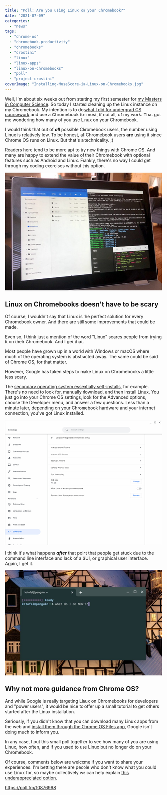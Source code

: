 ```yaml
---
title: "Poll: Are you using Linux on your Chromebook?"
date: "2021-07-09"
categories: 
  - "news"
tags: 
  - "chrome-os"
  - "chromebook-productivity"
  - "chromebooks"
  - "crostini"
  - "linux"
  - "linux-apps"
  - "linux-on-chromebooks"
  - "poll"
  - "project-crostini"
coverImage: "Installing-MuseScore-in-Linux-on-Chromebooks.jpg"
---
```


Well, I'm about six weeks out from starting my first semester for [my Masters in Computer Science](https://www.aboutchromebooks.com/news/linux-on-chromebooks-just-might-get-me-through-a-masters-in-computer-science/). So today I started cleaning up the Linux instance on my Chromebook. My intention is to do [what I did for undergrad CS coursework](https://www.aboutchromebooks.com/news/can-you-learn-to-code-in-a-college-computer-science-program-with-a-chromebook/) and use a Chromebook for most, if not all, of my work. That got me wondering how many of you use Linux on your Chromebook.

I would think that out of **_all_** possible Chromebook users, the number using Linux is relatively low. To be honest, all Chromebook users **are** using it since Chrome OS runs on Linux. But that's a technicality. ;)

Readers here tend to be more apt to try new things with Chrome OS. And many are happy to extend the value of their Chromebook with optional features such as Android and Linux. Frankly, there's no way I could get through my coding exercises without this option.

![Linux on your Chromebook coding](images/Coding-on-Pixelbook-scaled.jpg)

## Linux on Chromebooks doesn't have to be scary

Of course, I wouldn't say that Linux is the perfect solution for every Chromebook owner. And there are still some improvements that could be made.

Even so, I think just a mention of the word "Linux" scares people from trying it on their Chromebook. And I get that.

Most people have grown up in a world with Windows or macOS where much of the operating system is abstracted away. The same could be said of Chrome OS, for that matter.

However, Google has taken steps to make Linux on Chromebooks a little less scary.

The [secondary operating system essentially self-installs](https://support.google.com/chromebook/answer/9145439?hl=en), for example. There's no need to look for, manually download, and then install Linux. You just go into your Chrome OS settings, look for the Advanced options, choose the Developer menu, and answer a few questions. Less than a minute later, depending on your Chromebook hardware and your internet connection, you've got Linux installed.

![Linux on your Chromebook settings](images/Linux-on-Chromebooks.jpg)

I think it's what happens **_after_** that point that people get stuck due to the command line interface and lack of a GUI, or graphical user interface. Again, I get it.

![Linux on your Chromebook Terminal app](images/Linux-on-your-Chromebook-Terminal-app-1024x684.jpg)

## Why not more guidance from Chrome OS?

And while Google is really targeting Linux on Chromebooks for developers and "power users", it would be nice to offer up a small tutorial to get others started after the Linux installation.

Seriously, if you didn't know that you can download many Linux apps from the web and [install them through the Chrome OS Files app](https://www.aboutchromebooks.com/news/how-to-install-debian-linux-packages-in-project-crostini-chrome-os-files-app/), Google isn't doing much to inform you.

In any case, I put this small poll together to see how many of you are using Linux, how often, and if you used to use Linux but no longer do on your Chromebook.

Of course, comments below are welcome if you want to share your experiences. I'm betting there are people who don't know what you could use Linux for, so maybe collectively we can help explain [this underappreciated option](https://www.aboutchromebooks.com/news/linux-on-chromebooks-underappreciated-versatility-as-an-app-solution/).

https://poll.fm/10876998
